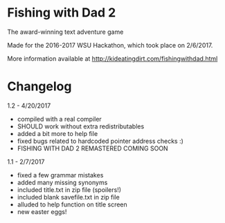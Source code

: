 # Fishing with Dad 2
The award-winning text adventure game

Made for the 2016-2017 WSU Hackathon, which took place on 2/6/2017.

More information available at http://kideatingdirt.com/fishingwithdad.html

# Changelog
1.2 - 4/20/2017
- compiled with a real compiler
- SHOULD work without extra redistributables
- added a bit more to help file
- fixed bugs related to hardcoded pointer address checks :)
- FISHING WITH DAD 2 REMASTERED COMING SOON

1.1 - 2/7/2017
- fixed a few grammar mistakes
- added many missing synonyms
- included title.txt in zip file (spoilers!)
- included blank savefile.txt in zip file
- alluded to help function on title screen
- new easter eggs!
